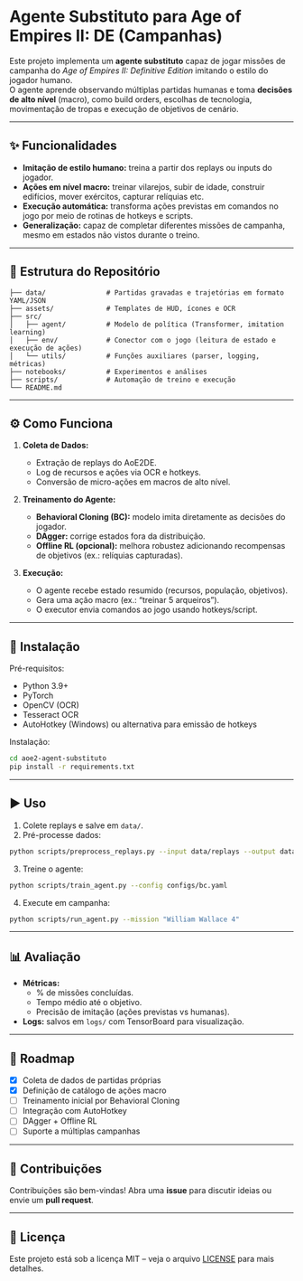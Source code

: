 # Agente Substituto para Age of Empires II: DE (Campanhas)

Este projeto implementa um **agente substituto** capaz de jogar missões de campanha do *Age of Empires II: Definitive Edition* imitando o estilo do jogador humano.  
O agente aprende observando múltiplas partidas humanas e toma **decisões de alto nível** (macro), como build orders, escolhas de tecnologia, movimentação de tropas e execução de objetivos de cenário.

---

## ✨ Funcionalidades
- **Imitação de estilo humano:** treina a partir dos replays ou inputs do jogador.  
- **Ações em nível macro:** treinar vilarejos, subir de idade, construir edifícios, mover exércitos, capturar relíquias etc.  
- **Execução automática:** transforma ações previstas em comandos no jogo por meio de rotinas de hotkeys e scripts.  
- **Generalização:** capaz de completar diferentes missões de campanha, mesmo em estados não vistos durante o treino.  

---

## 📂 Estrutura do Repositório
```
├── data/               # Partidas gravadas e trajetórias em formato YAML/JSON
├── assets/             # Templates de HUD, ícones e OCR
├── src/
│   ├── agent/          # Modelo de política (Transformer, imitation learning)
│   ├── env/            # Conector com o jogo (leitura de estado e execução de ações)
│   └── utils/          # Funções auxiliares (parser, logging, métricas)
├── notebooks/          # Experimentos e análises
├── scripts/            # Automação de treino e execução
└── README.md
```

---

## ⚙️ Como Funciona
1. **Coleta de Dados:**  
   - Extração de replays do AoE2DE.  
   - Log de recursos e ações via OCR e hotkeys.  
   - Conversão de micro-ações em macros de alto nível.  

2. **Treinamento do Agente:**  
   - **Behavioral Cloning (BC):** modelo imita diretamente as decisões do jogador.  
   - **DAgger:** corrige estados fora da distribuição.  
   - **Offline RL (opcional):** melhora robustez adicionando recompensas de objetivos (ex.: relíquias capturadas).  

3. **Execução:**  
   - O agente recebe estado resumido (recursos, população, objetivos).  
   - Gera uma ação macro (ex.: “treinar 5 arqueiros”).  
   - O executor envia comandos ao jogo usando hotkeys/script.  

---

## 🚀 Instalação
Pré-requisitos:
- Python 3.9+  
- PyTorch  
- OpenCV (OCR)  
- Tesseract OCR  
- AutoHotkey (Windows) ou alternativa para emissão de hotkeys  

Instalação:
```bash
cd aoe2-agent-substituto
pip install -r requirements.txt
```

---

## ▶️ Uso
1. Colete replays e salve em `data/`.  
2. Pré-processe dados:
```bash
python scripts/preprocess_replays.py --input data/replays --output data/episodes
```
3. Treine o agente:
```bash
python scripts/train_agent.py --config configs/bc.yaml
```
4. Execute em campanha:
```bash
python scripts/run_agent.py --mission "William Wallace 4"
```

---

## 📊 Avaliação
- **Métricas:**  
  - % de missões concluídas.  
  - Tempo médio até o objetivo.  
  - Precisão de imitação (ações previstas vs humanas).  
- **Logs:** salvos em `logs/` com TensorBoard para visualização.  

---

## 📌 Roadmap
- [x] Coleta de dados de partidas próprias  
- [x] Definição de catálogo de ações macro  
- [ ] Treinamento inicial por Behavioral Cloning  
- [ ] Integração com AutoHotkey  
- [ ] DAgger + Offline RL  
- [ ] Suporte a múltiplas campanhas  

---

## 🤝 Contribuições
Contribuições são bem-vindas! Abra uma **issue** para discutir ideias ou envie um **pull request**.

---

## 📜 Licença
Este projeto está sob a licença MIT – veja o arquivo [LICENSE](LICENSE) para mais detalhes.
